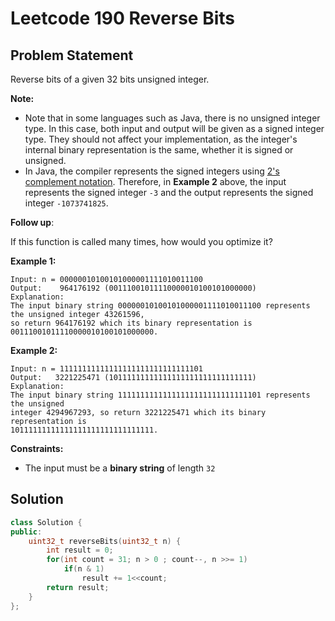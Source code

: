 # Leetcode 190  Reverse Bits

## Problem Statement

Reverse bits of a given 32 bits unsigned integer.

**Note:**

* Note that in some languages such as Java, there is no unsigned integer type. In this case, both input and output will be given as a signed integer type. They should not affect your implementation, as the integer's internal binary representation is the same, whether it is signed or unsigned.
* In Java, the compiler represents the signed integers using [2's complement notation](https://en.wikipedia.org/wiki/Two%27s_complement). Therefore, in **Example 2** above, the input represents the signed integer `-3` and the output represents the signed integer `-1073741825`.

**Follow up**:

If this function is called many times, how would you optimize it?

**Example 1:**

```text
Input: n = 00000010100101000001111010011100
Output:    964176192 (00111001011110000010100101000000)
Explanation: 
The input binary string 00000010100101000001111010011100 represents the unsigned integer 43261596, 
so return 964176192 which its binary representation is 00111001011110000010100101000000.
```

**Example 2:**

```text
Input: n = 11111111111111111111111111111101
Output:   3221225471 (10111111111111111111111111111111)
Explanation: 
The input binary string 11111111111111111111111111111101 represents the unsigned 
integer 4294967293, so return 3221225471 which its binary representation is 
10111111111111111111111111111111.
```

**Constraints:**

* The input must be a **binary string** of length `32`

## Solution

```cpp
class Solution {
public:
    uint32_t reverseBits(uint32_t n) {
        int result = 0;
        for(int count = 31; n > 0 ; count--, n >>= 1)
            if(n & 1) 
                result += 1<<count;
        return result;
    }
};
```

